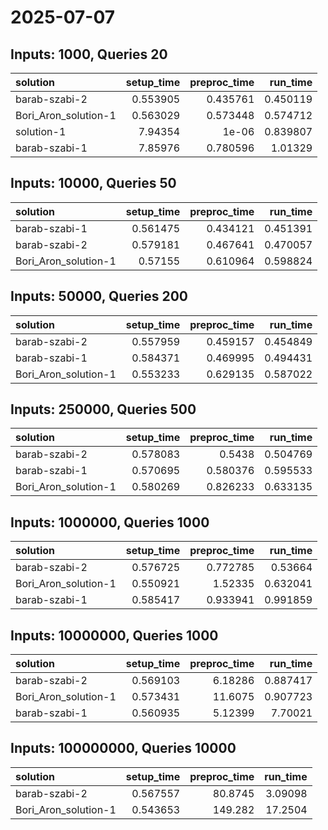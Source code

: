 # 2025-07-07

## Inputs: 1000, Queries 20

| solution             |   setup_time |   preproc_time |   run_time |
|:---------------------|-------------:|---------------:|-----------:|
| barab-szabi-2        |     0.553905 |       0.435761 |   0.450119 |
| Bori_Aron_solution-1 |     0.563029 |       0.573448 |   0.574712 |
| solution-1           |     7.94354  |       1e-06    |   0.839807 |
| barab-szabi-1        |     7.85976  |       0.780596 |   1.01329  |

## Inputs: 10000, Queries 50

| solution             |   setup_time |   preproc_time |   run_time |
|:---------------------|-------------:|---------------:|-----------:|
| barab-szabi-1        |     0.561475 |       0.434121 |   0.451391 |
| barab-szabi-2        |     0.579181 |       0.467641 |   0.470057 |
| Bori_Aron_solution-1 |     0.57155  |       0.610964 |   0.598824 |

## Inputs: 50000, Queries 200

| solution             |   setup_time |   preproc_time |   run_time |
|:---------------------|-------------:|---------------:|-----------:|
| barab-szabi-2        |     0.557959 |       0.459157 |   0.454849 |
| barab-szabi-1        |     0.584371 |       0.469995 |   0.494431 |
| Bori_Aron_solution-1 |     0.553233 |       0.629135 |   0.587022 |

## Inputs: 250000, Queries 500

| solution             |   setup_time |   preproc_time |   run_time |
|:---------------------|-------------:|---------------:|-----------:|
| barab-szabi-2        |     0.578083 |       0.5438   |   0.504769 |
| barab-szabi-1        |     0.570695 |       0.580376 |   0.595533 |
| Bori_Aron_solution-1 |     0.580269 |       0.826233 |   0.633135 |

## Inputs: 1000000, Queries 1000

| solution             |   setup_time |   preproc_time |   run_time |
|:---------------------|-------------:|---------------:|-----------:|
| barab-szabi-2        |     0.576725 |       0.772785 |   0.53664  |
| Bori_Aron_solution-1 |     0.550921 |       1.52335  |   0.632041 |
| barab-szabi-1        |     0.585417 |       0.933941 |   0.991859 |

## Inputs: 10000000, Queries 1000

| solution             |   setup_time |   preproc_time |   run_time |
|:---------------------|-------------:|---------------:|-----------:|
| barab-szabi-2        |     0.569103 |        6.18286 |   0.887417 |
| Bori_Aron_solution-1 |     0.573431 |       11.6075  |   0.907723 |
| barab-szabi-1        |     0.560935 |        5.12399 |   7.70021  |

## Inputs: 100000000, Queries 10000

| solution             |   setup_time |   preproc_time |   run_time |
|:---------------------|-------------:|---------------:|-----------:|
| barab-szabi-2        |     0.567557 |        80.8745 |    3.09098 |
| Bori_Aron_solution-1 |     0.543653 |       149.282  |   17.2504  |